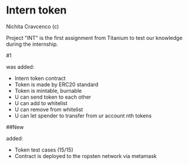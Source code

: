 # Intern token
Nichita Cravcenco (c)


Project "INT" is the first assignment from Titanium to test our knowledge
during the internship.

#1

was added:

- Intern token contract
- Token is made by ERC20 standard
- Token is mintable, burnable
- U can send token to each other
- U can add to whitelist
- U can remove from whitelist
- U can let spender to transfer from ur account nth tokens

##New

added:

- Token test cases (15/15)
- Contract is deployed to the ropsten network via metamask

